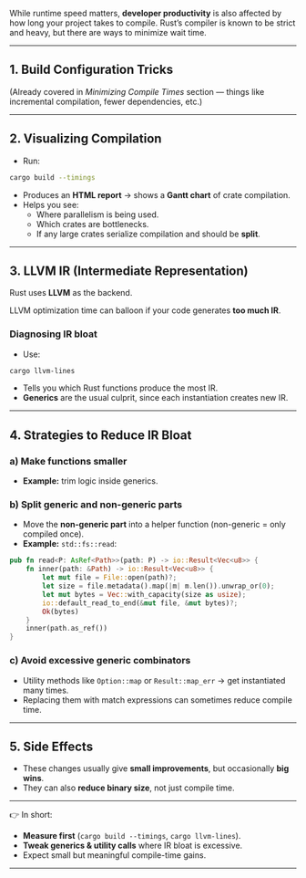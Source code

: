 
While runtime speed matters, **developer productivity** is also affected by how long your project takes to compile. Rust’s compiler is known to be strict and heavy, but there are ways to minimize wait time.

---
## **1. Build Configuration Tricks**

(Already covered in _Minimizing Compile Times_ section — things like incremental compilation, fewer dependencies, etc.)

---
## **2. Visualizing Compilation**

- Run:

```bash
cargo build --timings
```

- Produces an **HTML report** → shows a **Gantt chart** of crate compilation.
- Helps you see:
    - Where parallelism is being used.
    - Which crates are bottlenecks.
    - If any large crates serialize compilation and should be **split**.

---
## **3. LLVM IR (Intermediate Representation)**

Rust uses **LLVM** as the backend.

LLVM optimization time can balloon if your code generates **too much IR**.

### **Diagnosing IR bloat**

- Use:

```bash
cargo llvm-lines
```

- Tells you which Rust functions produce the most IR.
- **Generics** are the usual culprit, since each instantiation creates new IR.

---
## **4. Strategies to Reduce IR Bloat**

### **a) Make functions smaller**

- **Example:** trim logic inside generics.

### **b) Split generic and non-generic parts**

- Move the **non-generic part** into a helper function (non-generic = only compiled once).
- **Example:** `std::fs::read`:

```rust
pub fn read<P: AsRef<Path>>(path: P) -> io::Result<Vec<u8>> {
    fn inner(path: &Path) -> io::Result<Vec<u8>> {
        let mut file = File::open(path)?;
        let size = file.metadata().map(|m| m.len()).unwrap_or(0);
        let mut bytes = Vec::with_capacity(size as usize);
        io::default_read_to_end(&mut file, &mut bytes)?;
        Ok(bytes)
    }
    inner(path.as_ref())
}
```

### **c) Avoid excessive generic combinators**

- Utility methods like `Option::map` or `Result::map_err` → get instantiated many times.
- Replacing them with match expressions can sometimes reduce compile time.

---
## **5. Side Effects**

- These changes usually give **small improvements**, but occasionally **big wins**.
- They can also **reduce binary size**, not just compile time.

---

👉 In short:

- **Measure first** (`cargo build --timings`, `cargo llvm-lines`).
- **Tweak generics & utility calls** where IR bloat is excessive.
- Expect small but meaningful compile-time gains.

---
